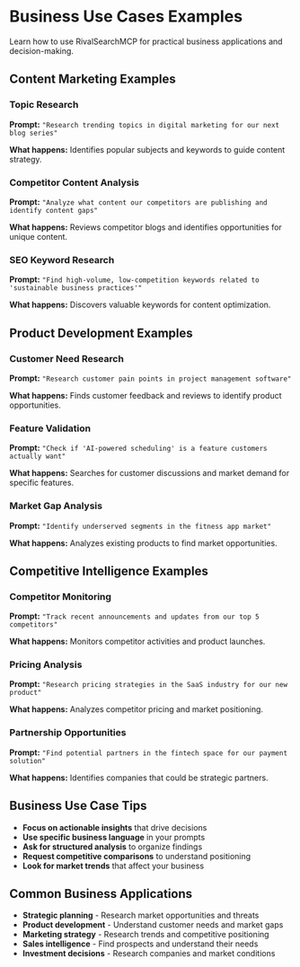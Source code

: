 # Business Use Cases Examples

Learn how to use RivalSearchMCP for practical business applications and decision-making.

## Content Marketing Examples

### Topic Research
**Prompt:** `"Research trending topics in digital marketing for our next blog series"`

**What happens:** Identifies popular subjects and keywords to guide content strategy.

### Competitor Content Analysis
**Prompt:** `"Analyze what content our competitors are publishing and identify content gaps"`

**What happens:** Reviews competitor blogs and identifies opportunities for unique content.

### SEO Keyword Research
**Prompt:** `"Find high-volume, low-competition keywords related to 'sustainable business practices'"`

**What happens:** Discovers valuable keywords for content optimization.

## Product Development Examples

### Customer Need Research
**Prompt:** `"Research customer pain points in project management software"`

**What happens:** Finds customer feedback and reviews to identify product opportunities.

### Feature Validation
**Prompt:** `"Check if 'AI-powered scheduling' is a feature customers actually want"`

**What happens:** Searches for customer discussions and market demand for specific features.

### Market Gap Analysis
**Prompt:** `"Identify underserved segments in the fitness app market"`

**What happens:** Analyzes existing products to find market opportunities.

## Competitive Intelligence Examples

### Competitor Monitoring
**Prompt:** `"Track recent announcements and updates from our top 5 competitors"`

**What happens:** Monitors competitor activities and product launches.

### Pricing Analysis
**Prompt:** `"Research pricing strategies in the SaaS industry for our new product"`

**What happens:** Analyzes competitor pricing and market positioning.

### Partnership Opportunities
**Prompt:** `"Find potential partners in the fintech space for our payment solution"`

**What happens:** Identifies companies that could be strategic partners.

## Business Use Case Tips

- **Focus on actionable insights** that drive decisions
- **Use specific business language** in your prompts
- **Ask for structured analysis** to organize findings
- **Request competitive comparisons** to understand positioning
- **Look for market trends** that affect your business

## Common Business Applications

- **Strategic planning** - Research market opportunities and threats
- **Product development** - Understand customer needs and market gaps
- **Marketing strategy** - Research trends and competitive positioning
- **Sales intelligence** - Find prospects and understand their needs
- **Investment decisions** - Research companies and market conditions
